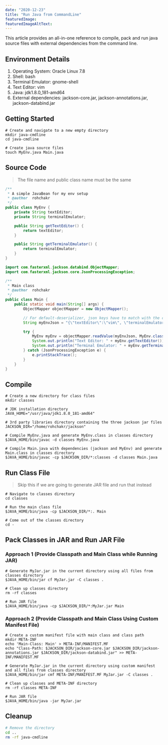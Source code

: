 ```yaml
---
date: "2020-12-23"
title: "Run Java from CommandLine"
featuredImage:
featuredImageAltText:
---
```


This article provides an all-in-one reference to compile, pack and run java source files with external dependencies from the command line.

## Environment Details

1. Operating System: Oracle Linux 7.8
2. Shell: bash
3. Terminal Emulator: gnome-shell
4. Text Editor: vim
5. Java: jdk1.8.0_181-amd64
6. External dependencies: jackson-core.jar, jackson-annotations.jar, jackson-databind.jar

## Getting Started

```shell
# Create and navigate to a new empty directory
mkdir java-cmdline
cd java-cmdline

# Create java source files
touch MyEnv.java Main.java
```

## Source Code

> The file name and public class name must be the same

```java
/**
 * A simple JavaBean for my env setup
 * @author	rohchakr
 */
public class MyEnv {
	private String textEditor;
	private String terminalEmulator;

	public String getTextEditor() {
		return textEditor;
	}

	public String getTerminalEmulator() {
		return terminalEmulator;
	}
}
```

```java
import com.fasterxml.jackson.databind.ObjectMapper;
import com.fasterxml.jackson.core.JsonProcessingException;

/**
 * Main class
 * @author	rohchakr
 */
public class Main {
	public static void main(String[] args) {
		ObjectMapper objectMapper = new ObjectMapper();

		// For default-deserializer, json keys have to match with the class instance variables
		String myEnvJson = "{\"textEditor\":\"vim\", \"terminalEmulator\":\"gnome-terminal\"}";

		try {
			MyEnv myEnv = objectMapper.readValue(myEnvJson, MyEnv.class);
			System.out.println("Text Editor: " + myEnv.getTextEditor());
			System.out.println("Terminal Emulator: " + myEnv.getTerminalEmulator());
		} catch (JsonProcessingException e) {
			e.printStackTrace();
		}
	}
}
```

## Compile

```shell
# Create a new directory for class files
mkdir classes

# JDK installation directory
JAVA_HOME="/usr/java/jdk1.8.0_181-amd64"

# 3rd party libraries directory containing the three jackson jar files
JACKSON_DIR="/home/rohchakr/jackson"

# Compile MyEnv.java and generate MyEnv.class in classes directory
$JAVA_HOME/bin/javac -d classes MyEnv.java

# Compile Main.java with dependencies (jackson and MyEnv) and generate Main.class in classes directory
$JAVA_HOME/bin/javac -cp $JACKSON_DIR/*:classes -d classes Main.java
```

## Run Class File

> Skip this if we are going to generate JAR file and run that instead

```shell
# Navigate to classes directory
cd classes

# Run the main class file
$JAVA_HOME/bin/java -cp $JACKSON_DIR/*:. Main

# Come out of the classes directory
cd -
```

## Pack Classes in JAR and Run JAR File

### Approach 1 (Provide Classpath and Main Class while Running JAR)

```shell
# Generate MyJar.jar in the current directory using all files from classes directory
$JAVA_HOME/bin/jar cf MyJar.jar -C classes .

# Clean up classes directory
rm -rf classes

# Run JAR file
$JAVA_HOME/bin/java -cp $JACKSON_DIR/*:MyJar.jar Main
```

### Approach 2 (Provide Classpath and Main Class Using Custom Manifest File)

```shell
# Create a custom manifest file with main class and class path
mkdir META-INF
echo 'Main-Class: Main' > META-INF/MANIFEST.MF
echo "Class-Path: $JACKSON_DIR/jackson-core.jar $JACKSON_DIR/jackson-annotations.jar $JACKSON_DIR/jackson-databind.jar" >> META-INF/MANIFEST.MF

# Generate MyJar.jar in the current directory using custom manifest and all files from classes directory
$JAVA_HOME/bin/jar cmf META-INF/MANIFEST.MF MyJar.jar -C classes .

# Clean up classes and META-INF directory
rm -rf classes META-INF

# Run JAR file
$JAVA_HOME/bin/java -jar MyJar.jar
```

## Cleanup

```bash
# Remove the directory
cd ..
rm -rf java-cmdline
```